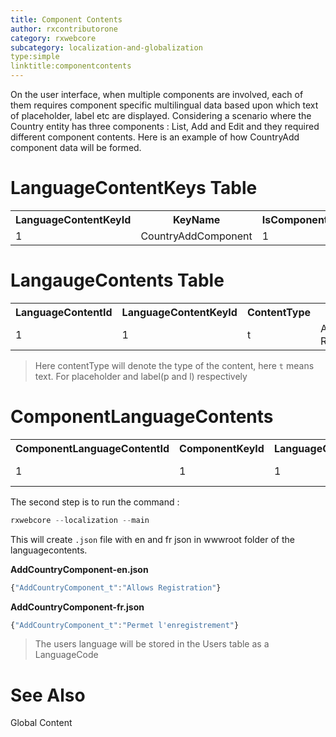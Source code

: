 ```yaml
---
title: Component Contents
author: rxcontributorone
category: rxwebcore
subcategory: localization-and-globalization
type:simple
linktitle:componentcontents
--- 
```


On the user interface, when multiple components are involved, each of them requires component specific multilingual data based upon which text of placeholder, label etc are displayed. Considering a scenario where the Country entity has three components : List, Add and Edit and they required different component contents. Here is an example of how CountryAdd component data will be formed.

# LanguageContentKeys Table

<table class="table table-bordered">
<tr><th>LanguageContentKeyId</th><th>KeyName</th><th>IsComponent</th></tr>
<tr><td>1</td><td>CountryAddComponent</td><td>1</td></tr>
</table>

# LangaugeContents Table 

<table class="table table-bordered">
<tr><th>LanguageContentId</th><th>LanguageContentKeyId</th><th>ContentType</th><th>En</th><th>Fr</th></tr>
<tr><td>1</td><td>1</td><td>t</td><td>Allows Registration</td><td>Permet l'enregistrement</td></tr>
</table>

> Here contentType will denote the type of the content, here `t` means text. For placeholder and label(p and l) respectively

# ComponentLanguageContents

<table class="table table-bordered">
<tr><th>ComponentLanguageContentId</th><th>ComponentKeyId</th><th>LanguageContentId</th><th>En</th><th>Fr</th></tr>
<tr><td>1</td><td>1</td><td>1</td><td>Allows Registration</td><td>Permet l'enregistrement</td></tr>
</table>

The second step is to run the command : 

````js
rxwebcore --localization --main 
````

This will create `.json` file with en and fr json in wwwroot folder of the languagecontents.

**AddCountryComponent-en.json** 

````js
{"AddCountryComponent_t":"Allows Registration"}
````

**AddCountryComponent-fr.json** 

````js
{"AddCountryComponent_t":"Permet l'enregistrement"}
````

> The users language will be stored in the Users table as a LanguageCode

# See Also
Global Content

